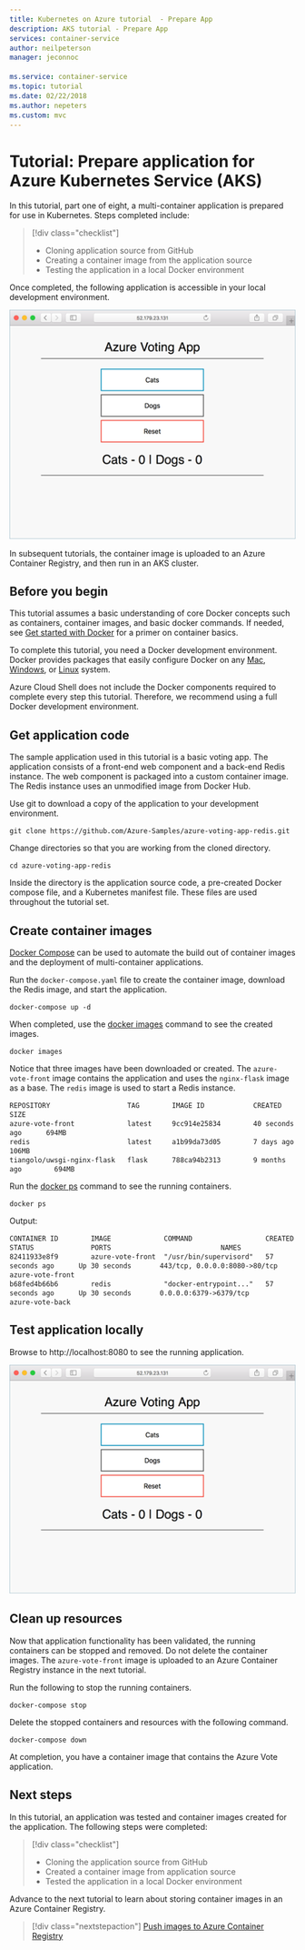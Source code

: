 ```yaml
---
title: Kubernetes on Azure tutorial  - Prepare App
description: AKS tutorial - Prepare App
services: container-service
author: neilpeterson
manager: jeconnoc

ms.service: container-service
ms.topic: tutorial
ms.date: 02/22/2018
ms.author: nepeters
ms.custom: mvc
---
```


# Tutorial: Prepare application for Azure Kubernetes Service (AKS)

In this tutorial, part one of eight, a multi-container application is prepared for use in Kubernetes. Steps completed include:

> [!div class="checklist"]
> * Cloning application source from GitHub
> * Creating a container image from the application source
> * Testing the application in a local Docker environment

Once completed, the following application is accessible in your local development environment.

![Image of Kubernetes cluster on Azure](./media/container-service-tutorial-kubernetes-prepare-app/azure-vote.png)

In subsequent tutorials, the container image is uploaded to an Azure Container Registry, and then run in an AKS cluster.

## Before you begin

This tutorial assumes a basic understanding of core Docker concepts such as containers, container images, and basic docker commands. If needed, see [Get started with Docker][docker-get-started] for a primer on container basics.

To complete this tutorial, you need a Docker development environment. Docker provides packages that easily configure Docker on any [Mac][docker-for-mac], [Windows][docker-for-windows], or [Linux][docker-for-linux] system.

Azure Cloud Shell does not include the Docker components required to complete every step this tutorial. Therefore, we recommend using a full Docker development environment.

## Get application code

The sample application used in this tutorial is a basic voting app. The application consists of a front-end web component and a back-end Redis instance. The web component is packaged into a custom container image. The Redis instance uses an unmodified image from Docker Hub.

Use git to download a copy of the application to your development environment.

```console
git clone https://github.com/Azure-Samples/azure-voting-app-redis.git
```

Change directories so that you are working from the cloned directory.

```console
cd azure-voting-app-redis
```

Inside the directory is the application source code, a pre-created Docker compose file, and a Kubernetes manifest file. These files are used throughout the tutorial set.

## Create container images

[Docker Compose][docker-compose] can be used to automate the build out of container images and the deployment of multi-container applications.

Run the `docker-compose.yaml` file to create the container image, download the Redis image, and start the application.

```console
docker-compose up -d
```

When completed, use the [docker images][docker-images] command to see the created images.

```console
docker images
```

Notice that three images have been downloaded or created. The `azure-vote-front` image contains the application and uses the `nginx-flask` image as a base. The `redis` image is used to start a Redis instance.

```
REPOSITORY                   TAG        IMAGE ID            CREATED             SIZE
azure-vote-front             latest     9cc914e25834        40 seconds ago      694MB
redis                        latest     a1b99da73d05        7 days ago          106MB
tiangolo/uwsgi-nginx-flask   flask      788ca94b2313        9 months ago        694MB
```

Run the [docker ps][docker-ps] command to see the running containers.

```console
docker ps
```

Output:

```
CONTAINER ID        IMAGE             COMMAND                  CREATED             STATUS              PORTS                           NAMES
82411933e8f9        azure-vote-front  "/usr/bin/supervisord"   57 seconds ago      Up 30 seconds       443/tcp, 0.0.0.0:8080->80/tcp   azure-vote-front
b68fed4b66b6        redis             "docker-entrypoint..."   57 seconds ago      Up 30 seconds       0.0.0.0:6379->6379/tcp          azure-vote-back
```

## Test application locally

Browse to http://localhost:8080 to see the running application.

![Image of Kubernetes cluster on Azure](./media/container-service-tutorial-kubernetes-prepare-app/azure-vote.png)

## Clean up resources

Now that application functionality has been validated, the running containers can be stopped and removed. Do not delete the container images. The `azure-vote-front` image is uploaded to an Azure Container Registry instance in the next tutorial.

Run the following to stop the running containers.

```console
docker-compose stop
```

Delete the stopped containers and resources with the following command.

```console
docker-compose down
```

At completion, you have a container image that contains the Azure Vote application.

## Next steps

In this tutorial, an application was tested and container images created for the application. The following steps were completed:

> [!div class="checklist"]
> * Cloning the application source from GitHub
> * Created a container image from application source
> * Tested the application in a local Docker environment

Advance to the next tutorial to learn about storing container images in an Azure Container Registry.

> [!div class="nextstepaction"]
> [Push images to Azure Container Registry][aks-tutorial-prepare-acr]

<!-- LINKS - external -->
[docker-compose]: https://docs.docker.com/compose/
[docker-for-linux]: https://docs.docker.com/engine/installation/#supported-platforms
[docker-for-mac]: https://docs.docker.com/docker-for-mac/
[docker-for-windows]: https://docs.docker.com/docker-for-windows/
[docker-get-started]: https://docs.docker.com/get-started/
[docker-images]: https://docs.docker.com/engine/reference/commandline/images/
[docker-ps]: https://docs.docker.com/engine/reference/commandline/ps/

<!-- LINKS - internal -->
[aks-tutorial-prepare-acr]: ./tutorial-kubernetes-prepare-acr.md
